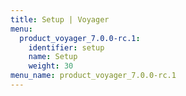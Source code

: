 ```yaml
---
title: Setup | Voyager
menu:
  product_voyager_7.0.0-rc.1:
    identifier: setup
    name: Setup
    weight: 30
menu_name: product_voyager_7.0.0-rc.1
---
```


